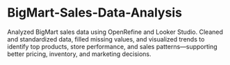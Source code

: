 # BigMart-Sales-Data-Analysis
Analyzed BigMart sales data using OpenRefine and Looker Studio. Cleaned and standardized data, filled missing values, and visualized trends to identify top products, store performance, and sales patterns—supporting better pricing, inventory, and marketing decisions.
